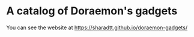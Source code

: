 # A catalog of Doraemon's gadgets

You can see the website at https://sharadtt.github.io/doraemon-gadgets/
